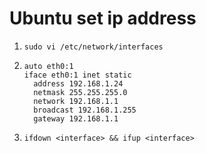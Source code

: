# Ubuntu set ip address

1. `sudo vi /etc/network/interfaces`

2. ```
   auto eth0:1
   iface eth0:1 inet static
     address 192.168.1.24
     netmask 255.255.255.0
     network 192.168.1.1
     broadcast 192.168.1.255
     gateway 192.168.1.1
   ```
3. `ifdown <interface> && ifup <interface>`
